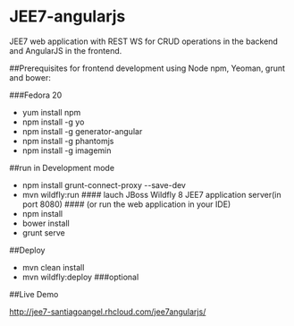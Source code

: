 JEE7-angularjs
==============

JEE7 web application with REST WS for CRUD operations in the backend and AngularJS in the frontend.


##Prerequisites for frontend development using Node npm, Yeoman, grunt and bower:

###Fedora 20

* yum install npm
* npm install -g yo
* npm install -g generator-angular
* npm install -g phantomjs
* npm install -g imagemin



##run in Development mode
* npm install grunt-connect-proxy --save-dev
* mvn wildfly:run  #### lauch JBoss Wildfly 8 JEE7 application server(in port 8080) #### (or run the web application in your IDE)
* npm install
* bower install
* grunt serve
 

##Deploy

* mvn clean install
* mvn wildfly:deploy ###optional


##Live Demo

http://jee7-santiagoangel.rhcloud.com/jee7angularjs/






